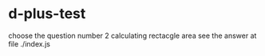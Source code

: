 # d-plus-test

choose the question number 2 calculating rectacgle area
see the answer at file ./index.js

